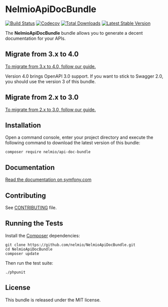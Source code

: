 NelmioApiDocBundle
==================

[![Build Status](https://img.shields.io/github/actions/workflow/status/nelmio/NelmioApiDocBundle/continuous-integration.yml?branch=master&style=flat-square)](https://github.com/nelmio/NelmioApiDocBundle/actions?query=workflow:CI)
[![Codecov](https://img.shields.io/codecov/c/github/nelmio/NelmioApiDocBundle?branch=master&style=flat-square)](https://app.codecov.io/gh/nelmio/NelmioApiDocBundle)
[![Total Downloads](https://img.shields.io/packagist/dt/nelmio/api-doc-bundle?style=flat-square)](https://packagist.org/packages/nelmio/api-doc-bundle)
[![Latest Stable Version](https://img.shields.io/packagist/v/nelmio/api-doc-bundle?label=stable&style=flat-square)](https://packagist.org/packages/nelmio/api-doc-bundle)

The **NelmioApiDocBundle** bundle allows you to generate a decent documentation
for your APIs.

## Migrate from 3.x to 4.0

[To migrate from 3.x to 4.0, follow our guide.](https://github.com/nelmio/NelmioApiDocBundle/blob/master/UPGRADE-4.0.md)

Version 4.0 brings OpenAPI 3.0 support. If you want to stick to Swagger 2.0, you should use the version 3 of this bundle.

## Migrate from 2.x to 3.0

[To migrate from 2.x to 3.0, follow our guide.](https://github.com/nelmio/NelmioApiDocBundle/blob/master/UPGRADE-3.0.md)

## Installation

Open a command console, enter your project directory and execute the following command to download the latest version of this bundle:

```
composer require nelmio/api-doc-bundle
```

## Documentation

[Read the documentation on symfony.com](https://symfony.com/doc/current/bundles/NelmioApiDocBundle/index.html)

## Contributing

See
[CONTRIBUTING](https://github.com/nelmio/NelmioApiDocBundle/blob/master/CONTRIBUTING.md)
file.

## Running the Tests

Install the [Composer](http://getcomposer.org/) dependencies:

    git clone https://github.com/nelmio/NelmioApiDocBundle.git
    cd NelmioApiDocBundle
    composer update

Then run the test suite:

    ./phpunit

## License

This bundle is released under the MIT license.
